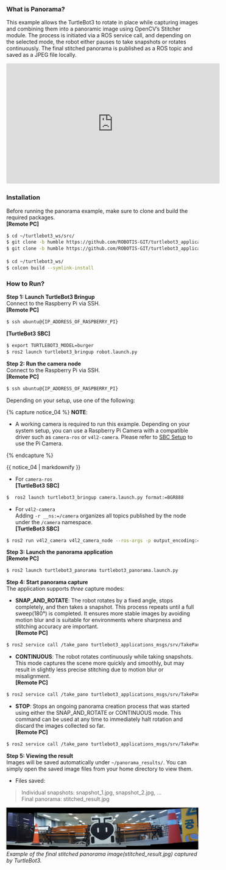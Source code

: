 
### **What is Panorama?**  
This example allows the TurtleBot3 to rotate in place while capturing images and combining them into a panoramic image using OpenCV’s Stitcher module. The process is initiated via a ROS service call, and depending on the selected mode, the robot either pauses to take snapshots or rotates continuously. The final stitched panorama is published as a ROS topic and saved as a JPEG file locally.  
<iframe width="560" height="315" src="https://www.youtube.com/embed/hsi4WSZwX_c" frameborder="0" allowfullscreen></iframe>  

### **Installation**
Before running the panorama example, make sure to clone and build the required packages.  
**[Remote PC]**  
```bash
$ cd ~/turtlebot3_ws/src/
$ git clone -b humble https://github.com/ROBOTIS-GIT/turtlebot3_applications.git
$ git clone -b humble https://github.com/ROBOTIS-GIT/turtlebot3_applications_msgs.git

$ cd ~/turtlebot3_ws/
$ colcon build --symlink-install
```  

### **How to Run?**

**Step 1: Launch TurtleBot3 Bringup**  
Connect to the Raspberry Pi via SSH.  
**[Remote PC]**  
```bash
$ ssh ubuntu@{IP_ADDRESS_OF_RASPBERRY_PI}
```
**[TurtleBot3 SBC]**  
```bash
$ export TURTLEBOT3_MODEL=burger
$ ros2 launch turtlebot3_bringup robot.launch.py
```

**Step 2: Run the camera node**   
Connect to the Raspberry Pi via SSH.  
**[Remote PC]**  
```bash
$ ssh ubuntu@{IP_ADDRESS_OF_RASPBERRY_PI}
```
Depending on your setup, use one of the following:  

{% capture notice_04 %}
**NOTE**:
- A working camera is required to run this example. Depending on your system setup, you can use a Raspberry Pi Camera with a compatible driver such as `camera-ros` or `v4l2-camera`. Please refer to [SBC Setup](/docs/en/platform/turtlebot3/sbc_setup/#raspberry-pi-camera) to use the Pi Camera.    

{% endcapture %}
<div class="notice--info">{{ notice_04 | markdownify }}</div>

- For `camera-ros`  
**[TurtleBot3 SBC]**  
```bash
$  ros2 launch turtlebot3_bringup camera.launch.py format:=BGR888
```
- For `v4l2-camera`  
Adding `-r __ns:=/camera` organizes all topics published by the node under the `/camera` namespace.   
**[TurtleBot3 SBC]**  
```bash
$ ros2 run v4l2_camera v4l2_camera_node --ros-args -p output_encoding:="bgr8" -r __ns:=/camera
```

**Step 3:  Launch the panorama application**  
**[Remote PC]**  
```bash
$ ros2 launch turtlebot3_panorama turtlebot3_panorama.launch.py
```

**Step 4: Start panorama capture**  
The application supports *three* capture modes:  

- **SNAP_AND_ROTATE**: The robot rotates by a fixed angle, stops completely, and then takes a snapshot. This process repeats until a full sweep(180°) is completed. It ensures more stable images by avoiding motion blur and is suitable for environments where sharpness and stitching accuracy are important.  
**[Remote PC]**  
```bash
$ ros2 service call /take_pano turtlebot3_applications_msgs/srv/TakePanorama "{mode: 0}"
```

- **CONTINUOUS**: The robot rotates continuously while taking snapshots. This mode captures the scene more quickly and smoothly, but may result in slightly less precise stitching due to motion blur or misalignment.   
**[Remote PC]**  
```bash
$ ros2 service call /take_pano turtlebot3_applications_msgs/srv/TakePanorama "{mode: 1}"
```

- **STOP**: Stops an ongoing panorama creation process that was started using either the SNAP_AND_ROTATE or CONTINUOUS mode. This command can be used at any time to immediately halt rotation and discard the images collected so far.  
**[Remote PC]**  
```bash
$ ros2 service call /take_pano turtlebot3_applications_msgs/srv/TakePanorama "{mode: 2}"
```

**Step 5: Viewing the result**  
Images will be saved automatically under `~/panorama_results/`. You can simply open the saved image files from your home directory to view them.  
- Files saved:  
> Individual snapshots: snapshot_1.jpg, snapshot_2.jpg, ...  
> Final panorama: stitched_result.jpg  

  ![](/assets/images/platform/turtlebot3/basic_examples/panorama/panorama_stitched_result.jpg)
  *Example of the final stitched panorama image(stitched_result.jpg) captured by TurtleBot3.*